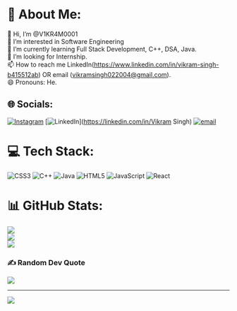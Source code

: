# 💫 About Me:
👋 Hi, I’m @V1KR4M0001<br>👀 I’m interested in Software Engineering<br>🌱 I’m currently learning Full Stack Development, C++, DSA, Java.<br>💞️ I’m looking for Internship.<br>📫 How to reach me LinkedIn(https://www.linkedin.com/in/vikram-singh-b415512ab) OR email (vikramsingh022004@gmail.com).<br>😄 Pronouns: He.<br>


## 🌐 Socials:
[![Instagram](https://img.shields.io/badge/Instagram-%23E4405F.svg?logo=Instagram&logoColor=white)](https://instagram.com/vikramm.001) [![LinkedIn](https://img.shields.io/badge/LinkedIn-%230077B5.svg?logo=linkedin&logoColor=white)](https://linkedin.com/in/Vikram Singh) [![email](https://img.shields.io/badge/Email-D14836?logo=gmail&logoColor=white)](mailto:vikramsingh022004@gmail.com) 

# 💻 Tech Stack:
![CSS3](https://img.shields.io/badge/css3-%231572B6.svg?style=for-the-badge&logo=css3&logoColor=white) ![C++](https://img.shields.io/badge/c++-%2300599C.svg?style=for-the-badge&logo=c%2B%2B&logoColor=white) ![Java](https://img.shields.io/badge/java-%23ED8B00.svg?style=for-the-badge&logo=openjdk&logoColor=white) ![HTML5](https://img.shields.io/badge/html5-%23E34F26.svg?style=for-the-badge&logo=html5&logoColor=white) ![JavaScript](https://img.shields.io/badge/javascript-%23323330.svg?style=for-the-badge&logo=javascript&logoColor=%23F7DF1E) ![React](https://img.shields.io/badge/react-%2320232a.svg?style=for-the-badge&logo=react&logoColor=%2361DAFB)
# 📊 GitHub Stats:
![](https://github-readme-stats.vercel.app/api?username=V1KR4M0001&theme=dark&hide_border=false&include_all_commits=false&count_private=false)<br/>
![](https://nirzak-streak-stats.vercel.app/?user=V1KR4M0001&theme=dark&hide_border=false)<br/>
![](https://github-readme-stats.vercel.app/api/top-langs/?username=V1KR4M0001&theme=dark&hide_border=false&include_all_commits=false&count_private=false&layout=compact)

### ✍️ Random Dev Quote
![](https://quotes-github-readme.vercel.app/api?type=horizontal&theme=radical)

---
[![](https://visitcount.itsvg.in/api?id=V1KR4M0001&icon=0&color=0)](https://visitcount.itsvg.in)

<!-- Proudly created with GPRM ( https://gprm.itsvg.in ) -->
